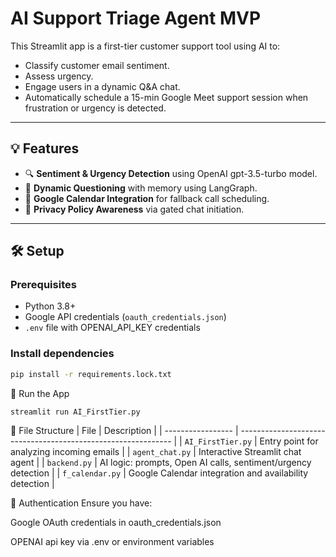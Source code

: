 # AI Support Triage Agent MVP

This Streamlit app is a first-tier customer support tool using AI to:
- Classify customer email sentiment.
- Assess urgency.
- Engage users in a dynamic Q&A chat.
- Automatically schedule a 15-min Google Meet support session when frustration or urgency is detected.

---

## 💡 Features

- 🔍 **Sentiment & Urgency Detection** using OpenAI gpt-3.5-turbo model.
- 🧠 **Dynamic Questioning** with memory using LangGraph.
- 📅 **Google Calendar Integration** for fallback call scheduling.
- 🧾 **Privacy Policy Awareness** via gated chat initiation.

---

## 🛠️ Setup

### Prerequisites
- Python 3.8+
- Google API credentials (`oauth_credentials.json`)
- `.env` file with OPENAI_API_KEY credentials

### Install dependencies

```bash
pip install -r requirements.lock.txt
```
🚀 Run the App
```bash
streamlit run AI_FirstTier.py
```
📂 File Structure
| File              | Description                                                   |
| ----------------- | ------------------------------------------------------------- |
| `AI_FirstTier.py` | Entry point for analyzing incoming emails                     |
| `agent_chat.py`   | Interactive Streamlit chat agent                              |
| `backend.py`      | AI logic: prompts, Open AI calls, sentiment/urgency detection |
| `f_calendar.py`   | Google Calendar integration and availability detection        |

🔐 Authentication
Ensure you have:

Google OAuth credentials in oauth_credentials.json

OPENAI api key via .env or environment variables
